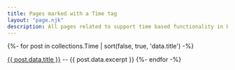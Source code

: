 ```yaml
---
title: Pages marked with a Time tag
layout: "page.njk"
description: All pages related to support time based functionality in HomeDing Elements.
---
```


{%- for post in collections.Time | sort(false, true, 'data.title')  -%}
<p><a href="{{ post.url | url }}">{{ post.data.title }}</a> -- {{ post.data.excerpt }}
{%- endfor -%}
